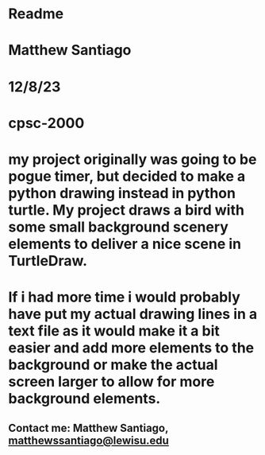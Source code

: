 # Readme
# Matthew Santiago
# 12/8/23
# cpsc-2000
# my project originally was going to be pogue timer, but decided to make a python drawing instead in python turtle. My project draws a bird with some small background scenery elements to deliver a nice scene in TurtleDraw.
# If i had more time i would probably have put my actual drawing lines in a text file as it would make it a bit easier and add more elements to the background or make the actual screen larger to allow for more background elements.

## Contact me: Matthew Santiago, matthewssantiago@lewisu.edu
